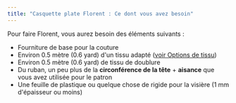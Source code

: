 ```yaml
---
title: "Casquette plate Florent : Ce dont vous avez besoin"
---
```


Pour faire Florent, vous aurez besoin des éléments suivants :

- Fourniture de base pour la couture
- Environ 0.5 mètre (0.6 yard) d'un tissu adapté ([voir Options de tissu](/docs/designs/florent/fabric/))
- Environ 0.5 mètre (0.6 yard) de tissu de doublure
- Du ruban, un peu plus de la **circonférence de la tête** + **aisance** que vous avez utilisée pour le patron
- Une feuille de plastique ou quelque chose de rigide pour la visière (1 mm d'épaisseur ou moins)
